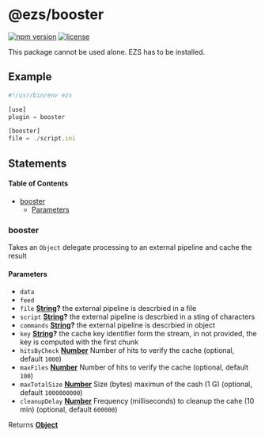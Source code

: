 # @ezs/booster

[![npm version](https://img.shields.io/npm/v/@ezs/booster)](https://npm.im/@ezs/booster)
[![license](https://img.shields.io/npm/l/@ezs/booster)](https://npm.im/@ezs/booster)

This package cannot be used alone. EZS has to be installed.

## Example

```js
#!/usr/bin/env ezs

[use]
plugin = booster

[booster]
file = ./script.ini
```

## Statements

<!-- Generated by documentation.js. Update this documentation by updating the source code. -->

#### Table of Contents

-   [booster](#booster)
    -   [Parameters](#parameters)

### booster

Takes an `Object` delegate processing to an external pipeline and cache the result

#### Parameters

-   `data`  
-   `feed`  
-   `file` **[String](https://developer.mozilla.org/docs/Web/JavaScript/Reference/Global_Objects/String)?** the external pipeline is descrbied in a file
-   `script` **[String](https://developer.mozilla.org/docs/Web/JavaScript/Reference/Global_Objects/String)?** the external pipeline is descrbied in a sting of characters
-   `commands` **[String](https://developer.mozilla.org/docs/Web/JavaScript/Reference/Global_Objects/String)?** the external pipeline is descrbied in object
-   `key` **[String](https://developer.mozilla.org/docs/Web/JavaScript/Reference/Global_Objects/String)?** the cache key identifier form the stream, in not provided, the key is computed with the first chunk
-   `hitsByCheck` **[Number](https://developer.mozilla.org/docs/Web/JavaScript/Reference/Global_Objects/Number)** Number of hits to verify the cache (optional, default `1000`)
-   `maxFiles` **[Number](https://developer.mozilla.org/docs/Web/JavaScript/Reference/Global_Objects/Number)** Number of hits to verify the cache (optional, default `100`)
-   `maxTotalSize` **[Number](https://developer.mozilla.org/docs/Web/JavaScript/Reference/Global_Objects/Number)** Size (bytes) maximun of the cash (1 G) (optional, default `1000000000`)
-   `cleanupDelay` **[Number](https://developer.mozilla.org/docs/Web/JavaScript/Reference/Global_Objects/Number)** Frequency (milliseconds) to cleanup the cahe (10 min) (optional, default `600000`)

Returns **[Object](https://developer.mozilla.org/docs/Web/JavaScript/Reference/Global_Objects/Object)** 
